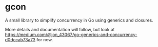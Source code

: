# gcon

A small library to simplify concurrency in Go using generics and closures.

More details and documentation will follow, but look at https://medium.com/@jon_43067/go-generics-and-concurrency-d0dccab73a73 for now.

